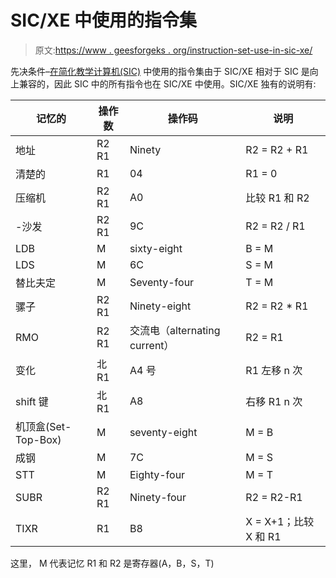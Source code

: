 # SIC/XE 中使用的指令集

> 原文:[https://www . geesforgeks . org/instruction-set-use-in-sic-xe/](https://www.geeksforgeeks.org/instruction-set-used-in-sic-xe/)

先决条件–[在简化教学计算机(SIC)](https://www.geeksforgeeks.org/instruction-set-used-in-simplified-instructional-computer-sic/)
中使用的指令集由于 SIC/XE 相对于 SIC 是向上兼容的，因此 SIC 中的所有指令也在 SIC/XE 中使用。SIC/XE 独有的说明有:

<center>

| 记忆的 | 操作数 | 操作码 | 说明 |
| --- | --- | --- | --- |
| 地址 | R2 R1 | Ninety | R2 = R2 + R1 |
| 清楚的 | R1 | 04 | R1 = 0 |
| 压缩机 | R2 R1 | A0 | 比较 R1 和 R2 |
| -沙发 | R2 R1 | 9C | R2 = R2 / R1 |
| LDB | M | sixty-eight | B = M |
| LDS | M | 6C | S = M |
| 替比夫定 | M | Seventy-four | T = M |
| 骡子 | R2 R1 | Ninety-eight | R2 = R2 * R1 |
| RMO | R2 R1 | 交流电（alternating current） | R2 = R1 |
| 变化 | 北 R1 | A4 号 | R1 左移 n 次 |
| shift 键 | 北 R1 | A8 | 右移 R1 n 次 |
| 机顶盒(Set-Top-Box) | M | seventy-eight | M = B |
| 成钢 | M | 7C | M = S |
| STT | M | Eighty-four | M = T |
| SUBR | R2 R1 | Ninety-four | R2 = R2-R1 |
| TIXR | R1 | B8 | X = X+1；比较 X 和 R1 |

</center>

这里，
M 代表记忆
R1 和 R2 是寄存器(A，B，S，T)